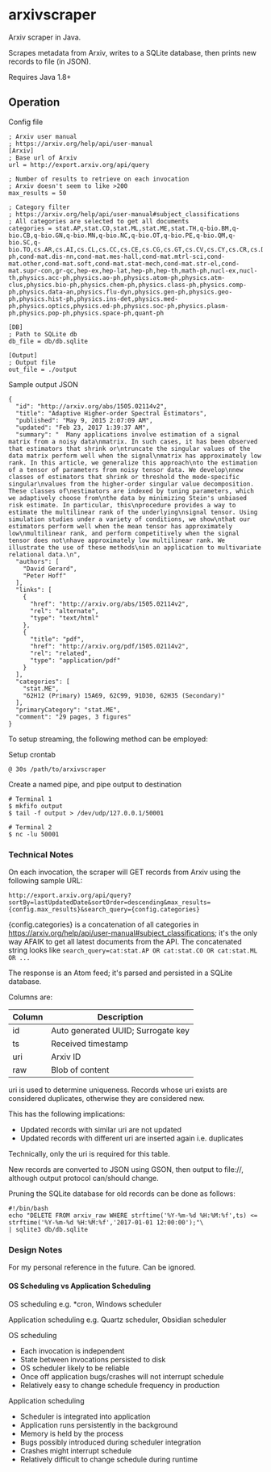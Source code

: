 # arxivscraper

Arxiv scraper in Java.

Scrapes metadata from Arxiv, writes to a SQLite database, then prints new records to file (in JSON).

Requires Java 1.8+

## Operation

Config file

    ; Arxiv user manual
    ; https://arxiv.org/help/api/user-manual
    [Arxiv]
    ; Base url of Arxiv
    url = http://export.arxiv.org/api/query

    ; Number of results to retrieve on each invocation
    ; Arxiv doesn't seem to like >200
    max_results = 50

    ; Category filter
    ; https://arxiv.org/help/api/user-manual#subject_classifications
    ; All categories are selected to get all documents
    categories = stat.AP,stat.CO,stat.ML,stat.ME,stat.TH,q-bio.BM,q-bio.CB,q-bio.GN,q-bio.MN,q-bio.NC,q-bio.OT,q-bio.PE,q-bio.QM,q-bio.SC,q-bio.TO,cs.AR,cs.AI,cs.CL,cs.CC,cs.CE,cs.CG,cs.GT,cs.CV,cs.CY,cs.CR,cs.DS,cs.DB,cs.DL,cs.DM,cs.DC,cs.GL,cs.GR,cs.HC,cs.IR,cs.IT,cs.LG,cs.LO,cs.MS,cs.MA,cs.MM,cs.NI,cs.NE,cs.NA,cs.OS,cs.OH,cs.PF,cs.PL,cs.RO,cs.SE,cs.SD,cs.SC,nlin.AO,nlin.CG,nlin.CD,nlin.SI,nlin.PS,math.AG,math.AT,math.AP,math.CT,math.CA,math.CO,math.AC,math.CV,math.DG,math.DS,math.FA,math.GM,math.GN,math.GT,math.GR,math.HO,math.IT,math.KT,math.LO,math.MP,math.MG,math.NT,math.NA,math.OA,math.OC,math.PR,math.QA,math.RT,math.RA,math.SP,math.ST,math.SG,astro-ph,cond-mat.dis-nn,cond-mat.mes-hall,cond-mat.mtrl-sci,cond-mat.other,cond-mat.soft,cond-mat.stat-mech,cond-mat.str-el,cond-mat.supr-con,gr-qc,hep-ex,hep-lat,hep-ph,hep-th,math-ph,nucl-ex,nucl-th,physics.acc-ph,physics.ao-ph,physics.atom-ph,physics.atm-clus,physics.bio-ph,physics.chem-ph,physics.class-ph,physics.comp-ph,physics.data-an,physics.flu-dyn,physics.gen-ph,physics.geo-ph,physics.hist-ph,physics.ins-det,physics.med-ph,physics.optics,physics.ed-ph,physics.soc-ph,physics.plasm-ph,physics.pop-ph,physics.space-ph,quant-ph

    [DB]
    ; Path to SQLite db
    db_file = db/db.sqlite

    [Output]
    ; Output file
    out_file = ./output

Sample output JSON

    {
      "id": "http://arxiv.org/abs/1505.02114v2",
      "title": "Adaptive Higher-order Spectral Estimators",
      "published": "May 9, 2015 2:07:09 AM",
      "updated": "Feb 23, 2017 1:39:37 AM",
      "summary": "  Many applications involve estimation of a signal matrix from a noisy data\nmatrix. In such cases, it has been observed that estimators that shrink or\ntruncate the singular values of the data matrix perform well when the signal\nmatrix has approximately low rank. In this article, we generalize this approach\nto the estimation of a tensor of parameters from noisy tensor data. We develop\nnew classes of estimators that shrink or threshold the mode-specific singular\nvalues from the higher-order singular value decomposition. These classes of\nestimators are indexed by tuning parameters, which we adaptively choose from\nthe data by minimizing Stein's unbiased risk estimate. In particular, this\nprocedure provides a way to estimate the multilinear rank of the underlying\nsignal tensor. Using simulation studies under a variety of conditions, we show\nthat our estimators perform well when the mean tensor has approximately low\nmultilinear rank, and perform competitively when the signal tensor does not\nhave approximately low multilinear rank. We illustrate the use of these methods\nin an application to multivariate relational data.\n",
      "authors": [
        "David Gerard",
        "Peter Hoff"
      ],
      "links": [
        {
          "href": "http://arxiv.org/abs/1505.02114v2",
          "rel": "alternate",
          "type": "text/html"
        },
        {
          "title": "pdf",
          "href": "http://arxiv.org/pdf/1505.02114v2",
          "rel": "related",
          "type": "application/pdf"
        }
      ],
      "categories": [
        "stat.ME",
        "62H12 (Primary) 15A69, 62C99, 91D30, 62H35 (Secondary)"
      ],
      "primaryCategory": "stat.ME",
      "comment": "29 pages, 3 figures"
    }
    
To setup streaming, the following method can be employed:

Setup crontab

    @ 30s /path/to/arxivscraper


Create a named pipe, and pipe output to destination

    # Terminal 1
    $ mkfifo output
    $ tail -f output > /dev/udp/127.0.0.1/50001
    
    # Terminal 2
    $ nc -lu 50001
    

### Technical Notes

On each invocation, the scraper will GET records from Arxiv using the following sample URL:

    http://export.arxiv.org/api/query?sortBy=lastUpdatedDate&sortOrder=descending&max_results={config.max_results}&search_query={config.categories}
    
{config.categories} is a concatenation of all categories in https://arxiv.org/help/api/user-manual#subject_classifications; it's the only way AFAIK to get all latest documents from the API. The concatenated string looks like `search_query=cat:stat.AP OR cat:stat.CO OR cat:stat.ML OR ...`

The response is an Atom feed; it's parsed and persisted in a SQLite database.

Columns are:

Column | Description
--- | ---
id | Auto generated UUID; Surrogate key
ts | Received timestamp
uri | Arxiv ID
raw | Blob of content

uri is used to determine uniqueness. Records whose uri exists are considered duplicates, otherwise they are considered new.

This has the following implications:
* Updated records with similar uri are not updated
* Updated records with different uri are inserted again i.e. duplicates

Technically, only the uri is required for this table.

New records are converted to JSON using GSON, then output to file://, although output protocol can/should change.

Pruning the SQLite database for old records can be done as follows:

    #!/bin/bash
    echo "DELETE FROM arxiv_raw WHERE strftime('%Y-%m-%d %H:%M:%f',ts) <= strftime('%Y-%m-%d %H:%M:%f','2017-01-01 12:00:00');"\
    | sqlite3 db/db.sqlite

### Design Notes

For my personal reference in the future. Can be ignored.

#### OS Scheduling vs Application Scheduling

OS scheduling e.g. *cron, Windows scheduler

Application scheduling e.g. Quartz scheduler, Obsidian scheduler

OS scheduling
* Each invocation is independent
* State between invocations persisted to disk
* OS scheduler likely to be reliable
* Once off application bugs/crashes will not interrupt schedule
* Relatively easy to change schedule frequency in production

Application scheduling
* Scheduler is integrated into application
* Application runs persistently in the background
* Memory is held by the process
* Bugs possibly introduced during scheduler integration
* Crashes might interrupt schedule
* Relatively difficult to change schedule during runtime

